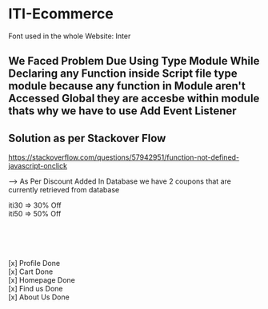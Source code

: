 # ITI-Ecommerce

Font used in the whole Website: Inter

## We Faced Problem Due Using Type Module While Declaring any Function inside Script file type module because any function in Module aren't Accessed Global they are accesbe within module thats why we have to use Add Event Listener

## Solution as per Stackover Flow

https://stackoverflow.com/questions/57942951/function-not-defined-javascript-onclick

-->
As Per Discount Added In Database
we have 2 coupons that are currently retrieved from database

iti30 => 30% Off
<br>
iti50 => 50% Off
<br>
<br>
<br>
<br>

<br>
[x] Profile Done
<br>
[x] Cart Done
<br>
[x] Homepage Done
<br>
[x] Find us Done
<br>
[x] About Us Done
